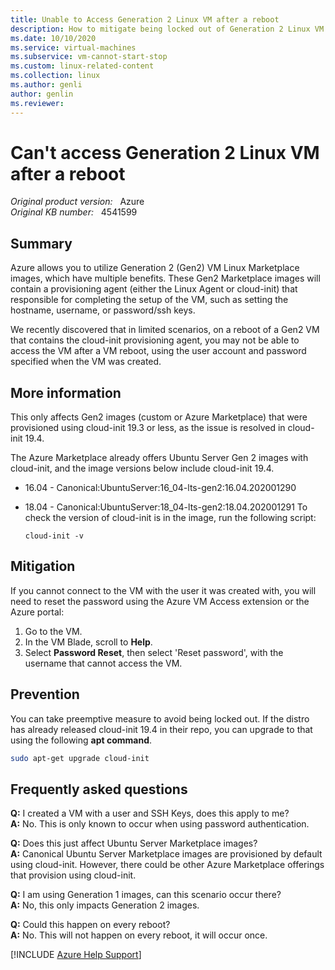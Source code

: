 ```yaml
---
title: Unable to Access Generation 2 Linux VM after a reboot
description: How to mitigate being locked out of Generation 2 Linux VM after a reboot.
ms.date: 10/10/2020
ms.service: virtual-machines
ms.subservice: vm-cannot-start-stop
ms.custom: linux-related-content
ms.collection: linux
ms.author: genli
author: genlin
ms.reviewer: 
---
```

# Can't access Generation 2 Linux VM after a reboot

_Original product version:_ &nbsp; Azure  
_Original KB number:_ &nbsp; 4541599

## Summary

Azure allows you to utilize Generation 2 (Gen2) VM Linux Marketplace images, which have multiple benefits. These Gen2 Marketplace images will contain a provisioning agent (either the Linux Agent or cloud-init) that responsible for completing the setup of the VM, such as setting the hostname, username, or password/ssh keys.

We recently discovered that in limited scenarios, on a reboot of a Gen2 VM that contains the cloud-init provisioning agent, you may not be able to access the VM after a VM reboot, using the user account and password specified when the VM was created.

## More information

This only affects Gen2 images (custom or Azure Marketplace) that were provisioned using cloud-init 19.3 or less, as the issue is resolved in cloud-init 19.4.

The Azure Marketplace already offers Ubuntu Server Gen 2 images with cloud-init, and the image versions below include cloud-init 19.4.

- 16.04 - Canonical:UbuntuServer:16_04-lts-gen2:16.04.202001290
- 18.04 - Canonical:UbuntuServer:18_04-lts-gen2:18.04.202001291
To check the version of cloud-init is in the image, run the following script:

    ```
    cloud-init -v
    ```

## Mitigation

If you cannot connect to the VM with the user it was created with, you will need to reset the password using the Azure VM Access extension or the Azure portal:

1. Go to the VM.
2. In the VM Blade, scroll to **Help**.
3. Select **Password Reset**, then select 'Reset password', with the username that cannot access the VM.

## Prevention

You can take preemptive measure to avoid being locked out. If the distro has already released cloud-init 19.4 in their repo, you can upgrade to that using the following **apt command**.

```bash
sudo apt-get upgrade cloud-init
```

## Frequently asked questions

**Q:** I created a VM with a user and SSH Keys, does this apply to me?  
 **A:** No. This is only known to occur when using password authentication.  

**Q:** Does this just affect Ubuntu Server Marketplace images?  
 **A:** Canonical Ubuntu Server Marketplace images are provisioned by default using cloud-init. However, there could be other Azure Marketplace offerings that provision using cloud-init.

**Q:** I am using Generation 1 images, can this scenario occur there?  
 **A:** No, this only impacts Generation 2 images.

**Q:** Could this happen on every reboot?  
 **A:** No. This will not happen on every reboot, it will occur once.

[!INCLUDE [Azure Help Support](../../../includes/azure-help-support.md)]
